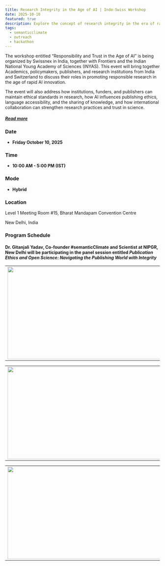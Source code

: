 ```yaml
---
title: Research Integrity in the Age of AI | Indo-Swiss Workshop 
date: 2025-10-10
featured: true
description: Explore the concept of research integrity in the era of rapid AI development
tags:
  - semanticclimate
  - outreach
  - hackathon
---
```


The workshop entitled “Responsibility and Trust in the Age of AI” is being organized by Swissnex in India, together with Frontiers and the Indian National Young Academy of Sciences (INYAS). This event will bring together Academics, policymakers, publishers, and research institutions from India and Switzerland to discuss their roles in promoting responsible research in the age of rapid AI innovation.

The event will also address how institutions, funders, and publishers can maintain ethical standards in research, how AI influences publishing ethics, language accessibility, and the sharing of knowledge, and how international collaboration can strengthen research practices and trust in science.

##### [Read more](https://swissnex.org/india/event/indo-swiss-workshop-research-integrity-in-the-age-of-ai/)

### Date

- **Friday October 10, 2025**

### Time 

- **10:00 AM - 5:00 PM (IST)**

### Mode

- **Hybrid**

### Location

Level 1 Meeting Room #15, Bharat Mandapam Convention Centre

New Delhi, India

### Program Schedule

#### Dr. Gitanjali Yadav, Co-founder #semanticClimate and Scientist at NIPGR, New Delhi will be participating in the panel session entitled *Publication Ethics and Open Science: Navigating the Publishing World with Integrity*

<table>
<tr>
<td><img src='{{ "/static/img/events_all/resAI_pic1.png" | url }}' width="500" height="300"></td>
<td><img src='{{ "/static/img/events_all/resAI_pic2.png" | url }}' width="500" height="300"></td>
</tr>   
</table>

<table>
<tr>
<td><img src='{{ "/static/img/events_all/resAI_pic3.png" | url }}' width="500" height="300"></td>
<td><img src='{{ "/static/img/events_all/resAI_pic4.png" | url }}' width="500" height="300"></td>
</tr>   
</table>

<table>
<tr>
<td><img src='{{ "/static/img/events_all/resAI_pic5.png" | url }}' width="500" height="300"></td>
<td><img src='{{ "/static/img/events_all/resAI_pic6.png" | url }}' width="500" height="300"></td>
</tr>   
</table>